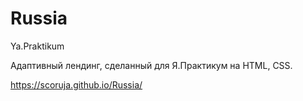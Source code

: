 # Russia
Ya.Praktikum

Адаптивный лендинг, сделанный для Я.Практикум на HTML, CSS.

https://scoruja.github.io/Russia/

